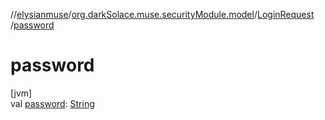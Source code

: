 //[elysianmuse](../../../index.md)/[org.darkSolace.muse.securityModule.model](../index.md)/[LoginRequest](index.md)
/[password](password.md)

# password

[jvm]\
val [password](password.md): [String](https://kotlinlang.org/api/latest/jvm/stdlib/kotlin/-string/index.html)
